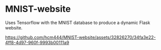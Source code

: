 # MNIST-website
Uses Tensorflow with the MNIST database to produce a dynamic Flask website.



https://github.com/hcm444/MNIST-website/assets/32826270/34fa3e22-4ff8-4d97-960f-9993b00111a9


